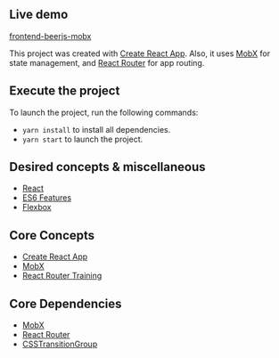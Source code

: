 ## Live demo
[frontend-beerjs-mobx](https://jjvsevilla.github.io/frontend-beerjs-mobx/)

This project was created with [Create React App](https://github.com/facebookincubator/create-react-app). Also, it uses [MobX](https://github.com/mobxjs/mobx) for state management, and [React Router](https://github.com/ReactTraining/react-router) for app routing.

## Execute the project

To launch the project, run the following commands:

* `yarn install` to install all dependencies.
* `yarn start` to launch the project.

## Desired concepts & miscellaneous
- [React](https://reactjs.org/docs/hello-world.html)
- [ES6 Features](http://es6-features.org)
- [Flexbox](https://css-tricks.com/snippets/css/a-guide-to-flexbox/)

## Core Concepts
- [Create React App](https://github.com/facebookincubator/create-react-app)
- [MobX](https://mobx.js.org/)
- [React Router Training](https://reacttraining.com/react-router/web/guides/philosophy)

## Core Dependencies
- [MobX](https://github.com/mobxjs/mobx)
- [React Router](https://github.com/ReactTraining/react-router)
- [CSSTransitionGroup](https://github.com/reactjs/react-transition-group/tree/v1-stable#high-level-api-csstransitiongroup)